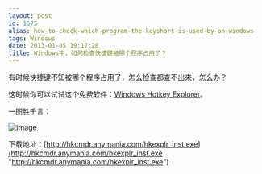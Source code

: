 ```yaml
---
layout: post
id: 1675
alias: how-to-check-which-program-the-keyshort-is-used-by-on-windows
tags: Windows
date: 2013-01-05 19:17:28
title: Windows中，如何检查快捷键被哪个程序占用了？
---
```


有时候快捷键不知被哪个程序占用了，怎么检查都查不出来，怎么办？

这时候你可以试试这个免费软件：[Windows Hotkey Explorer](http://hkcmdr.anymania.com/hkexplr_inst.exe)。

一图胜千言：

[![image](http://freewind.me/wp-content/uploads/2013/01/image_thumb77.png "image")](http://freewind.me/wp-content/uploads/2013/01/image77.png)

下载地址：[http://hkcmdr.anymania.com/hkexplr_inst.exe](http://hkcmdr.anymania.com/hkexplr_inst.exe "http://hkcmdr.anymania.com/hkexplr_inst.exe")
